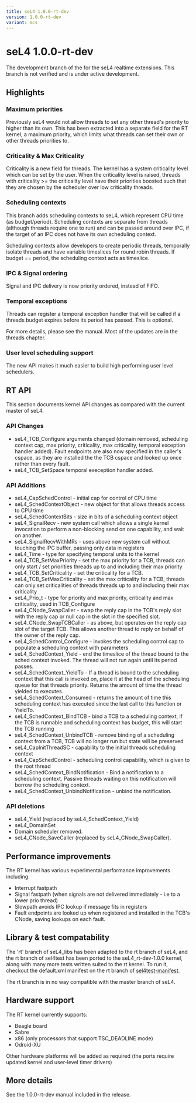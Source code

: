 ```yaml
---
title: seL4 1.0.0-rt-dev
version: 1.0.0-rt-dev
variant: mcs
---
```

# seL4 1.0.0-rt-dev


The development branch of the for the seL4 realtime extensions. This
branch is not verified and is under active development.

## Highlights


### Maximum priorities


Previously seL4 would not allow threads to set any other thread's
priority to higher than its own. This has been extracted into a separate
field for the RT kernel, a maximum priority, which limits what threads
can set their own or other threads priorities to.

### Criticality & Max Criticality


Criticality is a new field for threads. The kernel has a system
criticality level which can be set by the user. When the criticality
level is raised, threads with criticality >= the criticality level
have their priorities boosted such that they are chosen by the scheduler
over low criticality threads.

### Scheduling contexts


This branch adds scheduling contexts to seL4, which represent CPU time
(as budget/period). Scheduling contexts are separate from threads
(although threads require one to run) and can be passed around over IPC,
if the target of an IPC does not have its own scheduling context.

Scheduling contexts allow developers to create periodic threads,
temporally isolate threads and have variable timeslices for round robin
threads. If budget == period, the scheduling context acts as timeslice.

### IPC & Signal ordering


Signal and IPC delivery is now priority ordered, instead of FIFO.

### Temporal exceptions


Threads can register a temporal exception handler that will be called if
a threads budget expires before its period has passed. This is optional.

For more details, please see the manual. Most of the updates are in the
threads chapter.

### User level scheduling support


The new API makes it much easier to build high performing user level
schedulers.

## RT API


This section documents kernel API changes as compared with the current
master of seL4.

### API Changes


  -   seL4_TCB_Configure arguments changed (domain removed, scheduling
      context cap, max priority, criticality, max criticality, temporal
      exception handler added). Fault endpoints are also now specified
      in the caller's cspace, as they are installed the the TCB cspace
      and looked up once rather than every fault.
  -   seL4_TCB_SetSpace temporal exeception handler added.

### API Additions


  -   seL4_CapSchedControl - initial cap for control of CPU time
  -   seL4_SchedContextObject - new object for that allows threads
      access to CPU time
  -   seL4_SchedContextBits - size in bits of a scheduling context
      object
  -   seL4_SignalRecv - new system call which allows a single kernel
      invocation to perform a non-blocking send on one capability, and
      wait on another.
  -   seL4_SignalRecvWithMRs - uses above new system call without
      touching the IPC buffer, passing only data in registers
  -   seL4_Time - type for specifying temporal units to the kernel
  -   seL4_TCB_SetMaxPriority - set the max priority for a TCB,
      threads can only start / set priorities threads up to and
      including their max priority
  -   seL4_TCB_SetCriticality - set the criticality for a TCB.
  -   seL4_TCB_SetMaxCriticality - set the max criticality for a TCB,
      threads can only set criticalities of threads threads up to and
      including their max criticality
  -   seL4_Prio_t - type for priority and max priority, criticality
      and max criticality, used in TCB_Configure
  -   seL4_CNode_SwapCaller - swap the reply cap in the TCB's reply
      slot with the reply cap or null cap in the slot in the
      specified slot.
  -   seL4_CNode_SwapTCBCaller - as above, but operates on the reply
      cap slot of the target TCB. This allows another thread to reply on
      behalf of the owner of the reply cap.
  -   seL4_SchedControl_Configure - invokes the scheduling control cap
      to populate a scheduling context with parameters
  -   seL4_SchedContext_Yield - end the timeslice of the thread bound
      to the sched context invoked. The thread will not run again until
      its period passes.
  -   seL4_SchedContext_YieldTo - If a thread is bound to the
      scheduling context that this call is invoked on, place it at the
      head of the scheduling queue for that threads priority. Returns
      the amount of time the thread yielded to executes.
  -   seL4_SchedContext_Consumed - returns the amount of time this
      scheduling context has executed since the last call to this
      function or YieldTo.
  -   seL4_SchedContext_BindTCB - bind a TCB to a scheduling context,
      if the TCB is runnable and scheduling context has budget, this
      will start the TCB running
  -   seL4_SchedContext_UnbindTCB - remove binding of a scheduling
      context from a TCB, TCB will no longer run but state will be
      preserved
  -   seL4_CapInitThreadSC - capability to the initial threads
      scheduling context
  -   seL4_CapSchedControl - scheduling control capability, which is
      given to the root thread
  -   seL4_SchedContext_BindNotification - Bind a notification to a
      scheduling context. Passive threads waiting on this notification
      will borrow the scheduling context.
  -   seL4_SchedContext_UnbindNotification - unbind the notification.

### API deletions


  -   seL4_Yield (replaced by seL4_SchedContext_Yield)
  -   seL4_DomainSet
  -   Domain scheduler removed.
  -   seL4_CNode_SaveCaller (replaced by seL4_CNode_SwapCaller).

## Performance improvements


The RT kernel has various experimental performance improvements
including:

  -   Interrupt fastpath
  -   Signal fastpath (when signals are not delivered immediately - i.e
      to a lower prio thread)
  -   Slowpath avoids IPC lookup if message fits in registers
  -   Fault endpoints are looked up when registered and installed in the
      TCB's CNode, saving lookups on each fault.

## Library & test compatability


The 'rt' branch of seL4_libs has been adapted to the rt branch of seL4,
and the rt branch of sel4test has been ported to the seL4_rt-dev-1.0.0
kernel, along with many more tests written suited to the rt kernel. To
run it, checkout the default.xml manifest on the rt branch of
[sel4test-manifest](https://github.com/seL4/sel4test-manifest/tree/rt).

The rt branch is in no way compatible with the master branch of seL4.

## Hardware support


The RT kernel currently supports:

  -   Beagle board
  -   Sabre
  -   x86 (only processors that support TSC_DEADLINE mode)
  -   Odroid-XU

Other hardware platforms will be added as required (the ports require
updated kernel and user-level timer drivers)

## More details


See the 1.0.0-rt-dev manual included in the release.
